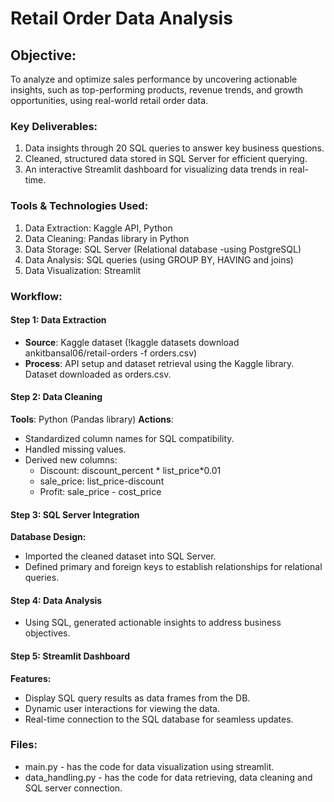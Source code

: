 # Retail Order Data Analysis
## Objective:
To analyze and optimize sales performance by uncovering actionable insights, such as top-performing products, revenue trends, and growth opportunities, using real-world retail order data.
### Key Deliverables:
1. Data insights through 20 SQL queries to answer key business questions.
2. Cleaned, structured data stored in SQL Server for efficient querying.
3. An interactive Streamlit dashboard for visualizing data trends in real-time.
### Tools & Technologies Used:
1. Data Extraction: Kaggle API, Python
2. Data Cleaning: Pandas library in Python
3. Data Storage: SQL Server (Relational database -using PostgreSQL)
4. Data Analysis: SQL queries (using GROUP BY, HAVING and joins)
5. Data Visualization: Streamlit
### Workflow:
#### Step 1: Data Extraction
- **Source**: Kaggle dataset (!kaggle datasets download ankitbansal06/retail-orders -f orders.csv)
- **Process**:
     API setup and dataset retrieval using the Kaggle library.
     Dataset downloaded as orders.csv.
#### Step 2: Data Cleaning
**Tools**: Python (Pandas library)
**Actions**:
- Standardized column names for SQL compatibility.
- Handled missing values.
- Derived new columns:
    * Discount: discount_percent * list_price*0.01
    * sale_price: list_price-discount
    * Profit: sale_price - cost_price
#### Step 3: SQL Server Integration
**Database Design:**
- Imported the cleaned dataset into SQL Server.
- Defined primary and foreign keys to establish relationships for relational queries.
#### Step 4: Data Analysis
- Using SQL, generated actionable insights to address business objectives.
#### Step 5: Streamlit Dashboard
**Features:**
- Display SQL query results as data frames from the DB.
- Dynamic user interactions for viewing the data.
- Real-time connection to the SQL database for seamless updates.

### **Files:**
- main.py - has the code for data visualization using streamlit.
- data_handling.py - has the code for data retrieving, data cleaning and SQL server connection.
